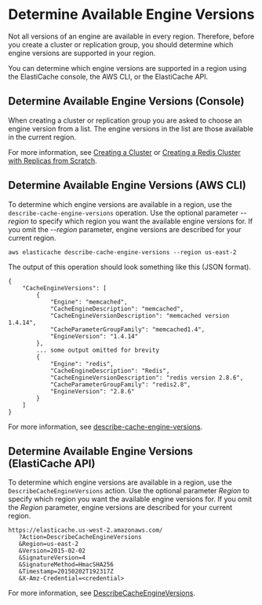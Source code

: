 # Determine Available Engine Versions<a name="SelectEngine.RegionVersions"></a>

Not all versions of an engine are available in every region\. Therefore, before you create a cluster or replication group, you should determine which engine versions are supported in your region\.

You can determine which engine versions are supported in a region using the ElastiCache console, the AWS CLI, or the ElastiCache API\.

## Determine Available Engine Versions \(Console\)<a name="SelectEngine.RegionVersions.CON"></a>

When creating a cluster or replication group you are asked to choose an engine version from a list\. The engine versions in the list are those available in the current region\.

For more information, see [Creating a Cluster](Clusters.Create.md) or [Creating a Redis Cluster with Replicas from Scratch](Replication.CreatingReplGroup.NoExistingCluster.md)\.

## Determine Available Engine Versions \(AWS CLI\)<a name="SelectEngine.RegionVersions.CLI"></a>

To determine which engine versions are available in a region, use the `describe-cache-engine-versions` operation\. Use the optional parameter *\-\-region* to specify which region you want the available engine versions for\. If you omit the *\-\-region* parameter, engine versions are described for your current region\.

```
aws elasticache describe-cache-engine-versions --region us-east-2
```

The output of this operation should look something like this \(JSON format\)\.

```
{
    "CacheEngineVersions": [
        {
            "Engine": "memcached", 
            "CacheEngineDescription": "memcached", 
            "CacheEngineVersionDescription": "memcached version 1.4.14", 
            "CacheParameterGroupFamily": "memcached1.4", 
            "EngineVersion": "1.4.14"
        }, 
        ... some output omitted for brevity
        {
            "Engine": "redis", 
            "CacheEngineDescription": "Redis", 
            "CacheEngineVersionDescription": "redis version 2.8.6", 
            "CacheParameterGroupFamily": "redis2.8", 
            "EngineVersion": "2.8.6"
        }
    ]
}
```

For more information, see [describe\-cache\-engine\-versions](http://docs.aws.amazon.com/cli/latest/reference/elasticache/describe-cache-engine-versions.html)\.

## Determine Available Engine Versions \(ElastiCache API\)<a name="SelectEngine.RegionVersions.API"></a>

To determine which engine versions are available in a region, use the `DescribeCacheEngineVersions` action\. Use the optional parameter *Region* to specify which region you want the available engine versions for\. If you omit the *Region* parameter, engine versions are described for your current region\.

```
https://elasticache.us-west-2.amazonaws.com/
   ?Action=DescribeCacheEngineVersions
   &Region=us-east-2
   &Version=2015-02-02
   &SignatureVersion=4
   &SignatureMethod=HmacSHA256
   &Timestamp=20150202T192317Z
   &X-Amz-Credential=<credential>
```

For more information, see [DescribeCacheEngineVersions](http://docs.aws.amazon.com/AmazonElastiCache/latest/APIReference/API_DescribeCacheEngineVersions.html)\.
